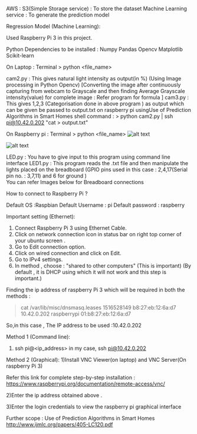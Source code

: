 
AWS :
	S3(Simple Storage service) : To store the dataset
	Machine Learning service : To generate the prediction model 

Regression Model (Machine Learning):
	
Used Raspberry Pi 3 in this project.

Python Dependencies to be installed :
Numpy
Pandas 
Opencv
Matplotlib
Scikit-learn

On Laptop : Terminal > python <file_name>

cam2.py : This gives natural light intensity as output(in %) (Using Image processing in Python Opencv)
		[Converting the image after continuously capturing from webcam to Grayscale and then finding Average Grayscale intensity(value) for complete image : Refer program for formula  ]
cam3.py : This gives 1,2,3 (Categorisation done in above program ) as output which can be given be passed to output.txt on raspberry pi usingUse of Prediction Algorithms in Smart Homes shell command :
		 > python cam2.py | ssh pi@10.42.0.202 "cat > output.txt" 

On Raspberry pi : Terminal > python <file_name>
![alt text](https://github.com/roshan02/Electricity--Automation-using-Machine-learning-and-IoT/blob/master/Raspberry-1.jpg)

![alt text](https://github.com/roshan02/Electricity--Automation-using-Machine-learning-and-IoT/blob/master/raspberry_pi_circuit_fig.jpg)

LED.py : You have to give input to this program using command line interface 
LED1.py : This program reads the .txt file and then manipulate the lights placed on the breadboard 
		(GPIO pins used in this case : 2,4,17(Serial pin no. : 3,7,11) and 6 for ground )	
		You can refer Images below for Breadboard connections

How to connect to Raspberry Pi ?

Default OS :Raspbian
Default Username : pi
Default password : raspberry 

Important setting (Ethernet):

1) Connect Raspberry Pi 3 using Ethernet Cable.
2) Click on network connection icon in status bar on right top corner of your ubuntu screen .
3) Go to Edit connection option.
4) Click on wired connection and click on Edit.
5) Go to IPv4 settings.
6) In method , choose : "shared to other computers" (This is important)
	(By default , it is DHCP using which it will not work and this step is important.)

Finding the ip address of raspberry Pi 3 which will be required in both the methods :
>cat /var/lib/misc/dnsmasq.leases
1516528149 b8:27:eb:12:6a:d7 10.42.0.202 raspberrypi 01:b8:27:eb:12:6a:d7

So,in this case , The IP address to be used :10.42.0.202

Method 1 (Command line):

1) ssh pi@<ip_address>
	in my case, ssh pi@10.42.0.202

Method 2 (Graphical):
1)Install VNC Viewer(on laptop) and VNC Server(On raspberry Pi 3)

Refer this link for complete step-by-step installation : 
https://www.raspberrypi.org/documentation/remote-access/vnc/

2)Enter the ip address obtained above .

3)Enter the login credentials to view the raspberry pi graphical interface 

Further scope : Use of Prediction Algorithms in Smart Homes
http://www.ijmlc.org/papers/405-LC120.pdf




